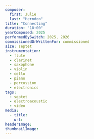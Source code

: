 ```yaml
---
composer:
  first: Julie
  last: "Herndon"
title: "Connecting"
duration: "18:00"
yearComposed: 2025
performedBySwitch: 2025, 2026
commissionedOrWrittenFor: commissioned
size: septet
instrumentation:
  - flute
  - clarinet
  - saxophone
  - violin
  - cello
  - piano
  - percussion
  - electronics
tags:
  - septet
  - electroacoustic
  - video
media:
  - title:
    url:
headerImage:
thumbnailImage: 
---
```

